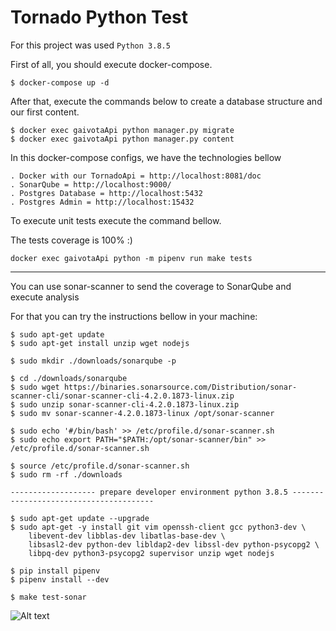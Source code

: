 # Tornado Python Test

For this project was used  ```Python 3.8.5``` </br>

First of all, you should execute docker-compose.

```
$ docker-compose up -d
```

After that, execute the commands below to create a database structure and our first content.

```
$ docker exec gaivotaApi python manager.py migrate
$ docker exec gaivotaApi python manager.py content
```

In this docker-compose configs, we have the technologies bellow

```
. Docker with our TornadoApi = http://localhost:8081/doc
. SonarQube = http://localhost:9000/
. Postgres Database = http://localhost:5432
. Postgres Admin = http://localhost:15432
```

To execute unit tests execute the command bellow. <br/>

The tests coverage is 100%  :)

```
docker exec gaivotaApi python -m pipenv run make tests
```
----------------------------------------------------------------------

You can use sonar-scanner to send the coverage to SonarQube and execute analysis <br/>

For that you can try the instructions bellow in your machine:

```
$ sudo apt-get update
$ sudo apt-get install unzip wget nodejs

$ sudo mkdir ./downloads/sonarqube -p

$ cd ./downloads/sonarqube
$ sudo wget https://binaries.sonarsource.com/Distribution/sonar-scanner-cli/sonar-scanner-cli-4.2.0.1873-linux.zip
$ sudo unzip sonar-scanner-cli-4.2.0.1873-linux.zip
$ sudo mv sonar-scanner-4.2.0.1873-linux /opt/sonar-scanner

$ sudo echo '#/bin/bash' >> /etc/profile.d/sonar-scanner.sh
$ sudo echo export PATH="$PATH:/opt/sonar-scanner/bin" >> /etc/profile.d/sonar-scanner.sh

$ source /etc/profile.d/sonar-scanner.sh
$ sudo rm -rf ./downloads

------------------- prepare developer environment python 3.8.5 ---------------------------------------

$ sudo apt-get update --upgrade
$ sudo apt-get -y install git vim openssh-client gcc python3-dev \
    libevent-dev libblas-dev libatlas-base-dev \
    libsasl2-dev python-dev libldap2-dev libssl-dev python-psycopg2 \
    libpq-dev python3-psycopg2 supervisor unzip wget nodejs

$ pip install pipenv
$ pipenv install --dev

$ make test-sonar

```
![Alt text](https://github.com/lesantana09/tornado-api/blob/master/files/coverage.png?raw=true "Title")
